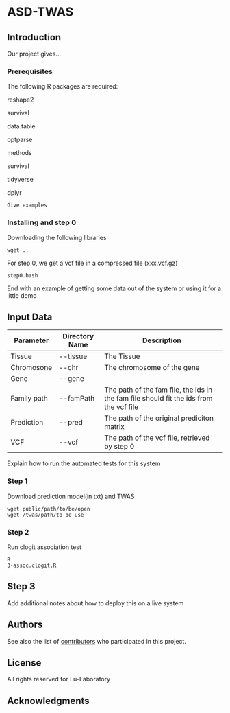 # ASD-TWAS

## Introduction

Our project gives...

### Prerequisites

The following R packages are required:

reshape2

survival

data.table

optparse

methods

survival

tidyverse

dplyr

```
Give examples
```

### Installing and step 0


Downloading the following libraries

```
wget ..
```

For step 0, we get a vcf file in a compressed file (xxx.vcf.gz)

```
step0.bash
```

End with an example of getting some data out of the system or using it for a little demo

## Input Data

| Parameter                   | Directory Name | Description                                                                  |
|----------------------------|----------------|------------------------------------------------------------------------------|
| Tissue            | --tissue      | The Tissue |
| Chromosone         | --chr          | The chromosome of the gene        |
| Gene | --gene        |                | The gene name
| Family path           |--famPath | The path of the fam file, the ids in the fam file should fit the ids from the vcf file  |
| Prediction          |--pred | The path of the original prediciton matrix  |
| VCF           |--vcf | The path of the vcf file, retrieved by step 0|

Explain how to run the automated tests for this system

### Step 1

Download  prediction model(in txt) and TWAS

```
wget public/path/to/be/open
wget /twas/path/to be use
```

### Step 2
Run clogit association test

```
R 
3-assoc.clogit.R
```

## Step 3

Add additional notes about how to deploy this on a live system



## Authors


See also the list of [contributors](##) who participated in this project.

## License

All rights reserved for Lu-Laboratory

## Acknowledgments



